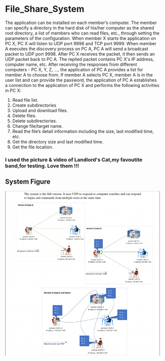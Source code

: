 # File_Share_System
The application can be installed on each member’s computer. The member can specify a directory in the hard disk of his/her computer as the shared root directory, a list of members who can read files, etc., through setting the parameters of the configuration.
When member X starts the application on PC X, PC X will listen to UDP port 9998 and TCP port 9999. When member A executes the discovery process on PC A, PC A will send a broadcast packet to UDP port 9998. After PC X receives the packet, it then sends an UDP packet back to PC A. The replied packet contains PC X's IP address, computer name, etc.
After receiving the responses from different computers - PC X, Y, Z, ..., the application of PC A provides a list for member A to choose from. If member A selects PC X, member A is in the user list and can provide the password, the application of PC A establishes a connection to the application of PC X and performs the following activities in PC X:
1. Read file list.
2. Create subdirectories
3. Upload and download files.
4. Delete files.
5. Delete subdirectories.
6. Change file/target name.
7. Read the file’s detail information including the size, last modified time, etc.
8. Get the directory size and last modified time.
9. Get the file location.

### I used the picture & video of Landlord's Cat,my favoutite band,for testing. Love them !!!

## System Figure
![This is an image](https://github.com/Phoenix-JI/File_Share_System/blob/main/System.png)
